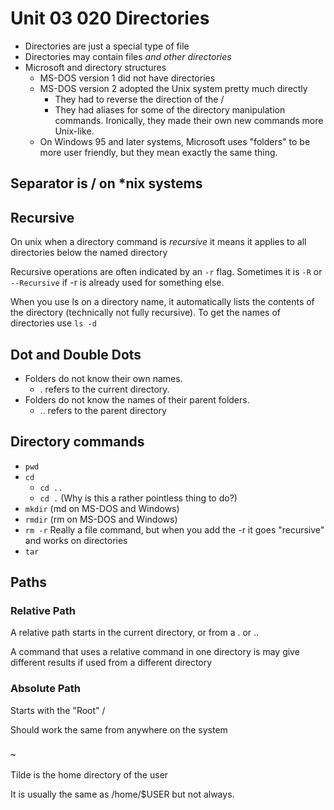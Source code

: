 # Unit 03 020 Directories

* Directories are just a special type of file
* Directories may contain files *and other directories*
* Microsoft and directory structures
  * MS-DOS version 1 did not have directories
  * MS-DOS version 2 adopted the Unix system pretty much directly
    * They had to reverse the direction of the /
    * They had aliases for some of the directory manipulation commands.  Ironically, they made their own new commands more Unix-like.
  * On Windows 95 and later systems, Microsoft uses "folders" to be more user friendly, but they mean exactly the same thing.

## Separator is / on *nix systems

## Recursive

On unix when a directory command is *recursive* it means it applies to all directories below the named directory

Recursive operations are often indicated by an ```-r``` flag.  Sometimes it is ```-R``` or ```--Recursive``` if -r is already used for something else.

When you use ls on a directory name, it automatically lists the contents of the directory (technically not fully recursive).  To get the names of directories use ```ls -d```

## Dot and Double Dots

* Folders do not know their own names.
  * . refers to the current directory.
* Folders do not know the names of their parent folders.
  * .. refers to the parent directory

## Directory commands

* ```pwd```
* ```cd```
  * ``cd ..``
  * ``cd .``  (Why is this a rather pointless thing to do?)
* ```mkdir``` (md on MS-DOS and Windows)
* ```rmdir``` (rm on MS-DOS and Windows)
* ```rm -r```  Really a file command, but when you add the -r it goes "recursive" and works on directories
* ```tar```

## Paths

### Relative Path

A relative path starts in the current directory, or from a . or .. 

A command that uses a relative command in one directory is may give different results if used from a different directory

### Absolute Path

Starts with the "Root" /

Should work the same from anywhere on the system

### ```~```

Tilde is the home directory of the user

It is usually the same as /home/$USER but not always.

